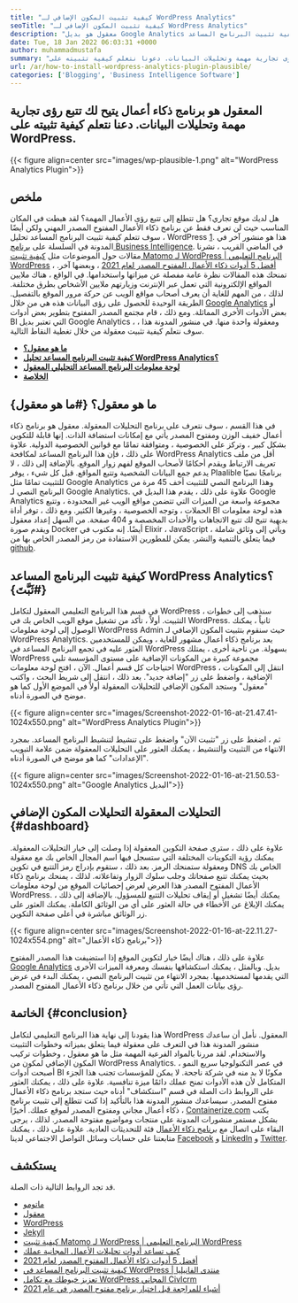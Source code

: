 ```yaml
---
title: "كيفية تثبيت المكون الإضافي لـ WordPress Analytics" 
seoTitle: "كيفية تثبيت المكون الإضافي لـ WordPress Analytics" 
description: "معقول هو بديل Google Analytics مفتوح المصدر مع ميزات على مستوى المؤسسة. برنامج تعليمي خطوة بخطوة حول كيفية تثبيت البرنامج المساعد WordPress Analytics." 
date: Tue, 18 Jan 2022 06:03:31 +0000
author: muhammadmustafa
summary: "معقول هو برنامج ذكاء أعمال يتيح لك تتبع رؤى تجارية مهمة وتحليلات البيانات. دعونا نتعلم كيفية تثبيته على WordPress." 
url: /ar/how-to-install-wordpress-analytics-plugin-plausible/
categories: ['Blogging', 'Business Intelligence Software']
---
```


## المعقول هو برنامج ذكاء أعمال يتيح لك تتبع رؤى تجارية مهمة وتحليلات البيانات. دعنا نتعلم كيفية تثبيته على WordPress.

{{< figure align=center src="images/wp-plausible-1.png" alt="WordPress Analytics Plugin">}}


## ملخص
هل لديك موقع تجاري؟ هل تتطلع إلى تتبع رؤى الأعمال المهمة؟ لقد هبطت في المكان المناسب حيث لن تعرف فقط عن برنامج ذكاء الأعمال المفتوح المصدر المهني ولكن أيضًا ، سوف تتعلم كيفية تثبيت البرنامج المساعد تحليل WordPress [1]. هذا هو منشور آخر في المدونة في السلسلة على [برنامج Business Intelligence][2]. في الماضي القريب ، نشرنا مقالات حول الموضوعات مثل [كيفية تثبيت Matomo لـ WordPress | البرنامج التعليمي WordPress][3] ، [أفضل 5 أدوات ذكاء الأعمال المفتوح المصدر لعام 2021][4] ، وبعضها آخر. تمنحك هذه المقالات نظرة عامة مفصلة عن ميزاتها واستخدامها.
في الواقع ، هناك ملايين المواقع الإلكترونية التي تعمل عبر الإنترنت وزيارتهم ملايين الأشخاص بطرق مختلفة. لذلك ، من المهم للغاية أن يعرف أصحاب مواقع الويب عن حركة مرور الموقع بالتفصيل. الطريقة الوحيدة للحصول على رؤى البيانات هذه هي من خلال [Google Analytics][5] أو بعض الأدوات الأخرى المماثلة. ومع ذلك ، قام مجتمع المصدر المفتوح بتطوير بعض أدوات BI التي تعتبر بديل Google Analytics ، ومعقولة واحدة منها. في منشور المدونة هذا ، سوف نتعلم كيفية تثبيت معقولة من خلال تغطية النقاط التالية.
  * **[ما هو معقول؟][6]**
  * **[كيفية تثبيت البرنامج المساعد تحليل WordPress Analytics؟][7]**
  * **[لوحة معلومات البرنامج المساعد التحليلي المعقول][8]**
  * **[الخلاصة][9]**

## ما هو معقول؟   {#ما هو معقول}
في هذا القسم ، سوف نتعرف على برنامج التحليلات المعقولة. معقول هو برنامج ذكاء أعمال خفيف الوزن ومفتوح المصدر يأتي مع إمكانات استضافة الذات. إنها قابلة للتكوين بشكل كبير ، وتركز على الخصوصية ، ومتوافقة تمامًا مع قوانين الخصوصية الدولية. علاوة على ذلك ، فإن هذا البرنامج المساعد لمكافحة WordPress Analytics أقل من ملف تعريف الارتباط ويقدم أحكامًا لأصحاب الموقع لفهم زوار الموقع. بالإضافة إلى ذلك ، لا يدعم جمع البيانات الشخصية وتتبع المواقع. قبل كل شيء ، يوفر Plaalible برنامجًا نصيًا للتثبيت تمامًا مثل Google Analytics وهذا البرنامج النصي للتثبيت أخف 45 مرة من البرنامج النصي لـ Google Analytics. علاوة على ذلك ، يقدم هذا البديل في Google Analytics مجموعة واسعة من الميزات التي تتضمن مواقع الويب غير المحدودة ، وتتبع الحملات ، وتوجه الخصوصية ، وغيرها الكثير.
ومع ذلك ، توفر أداة BI هذه لوحة معلومات بديهية تتيح لك تتبع الاتجاهات والأحداث المخصصة و 404 صفحة. من السهل إعداد معقول ويقدم صورة Docker أيضًا. إنه مكتوب في Elixir ، JavaScript ، ويأتي إلى وثائق شاملة فيما يتعلق بالتنمية والنشر. يمكن للمطورين الاستفادة من رمز المصدر الخاص بها من [github][10].

## كيفية تثبيت البرنامج المساعد WordPress Analytics؟   {#ثَبَّتَ}
في قسم هذا البرنامج التعليمي المعقول لتكامل WordPress ، سنذهب إلى خطوات التثبيت.
أولاً ، تأكد من تشغيل موقع الويب الخاص بك في WordPress. ثانياً ، يمكنك الوصول إلى لوحة معلومات WordPress Admin حيث سنقوم بتثبيت المكون الإضافي لـ WordPress Analytics. يعد برنامج ذكاء أعمال مشهور للغاية ، ويمكن للمستخدمين العثور عليه في تجمع البرنامج المساعد في WordPress بسهولة. من ناحية أخرى ، يمتلك WordPress مجموعة كبيرة من المكونات الإضافية على مستوى المؤسسة تلبي احتياجات كل قسم أعمال.
الآن ، افتح لوحة معلومات WordPress ، انتقل إلى المكونات الإضافية ، واضغط على زر "إضافة جديد". بعد ذلك ، انتقل إلى شريط البحث ، واكتب "معقول" وستجد المكون الإضافي للتحليلات المعقولة أولاً في الموضع الأول كما هو موضح في الصورة أدناه.

{{< figure align=center src="images/Screenshot-2022-01-16-at-21.47.41-1024x550.png" alt="WordPress Analytics Plugin">}}

ثم ، اضغط على زر "تثبيت الآن" واضغط على تنشيط لتنشيط البرنامج المساعد. بمجرد الانتهاء من التثبيت والتنشيط ، يمكنك العثور على التحليلات المعقولة ضمن علامة التبويب "الإعدادات" كما هو موضح في الصورة أدناه.

{{< figure align=center src="images/Screenshot-2022-01-16-at-21.50.53-1024x550.png" alt="Google Analytics البديل">}}


## التحليلات المعقولة التحليلات المكون الإضافي   {#dashboard}
علاوة على ذلك ، سترى صفحة التكوين المعقولة إذا وصلت إلى خيار التحليلات المعقولة. يمكنك رؤية التكوينات المختلفة التي ستسجل فيها اسم المجال الخاص بك مع معقولة ومعقولة ستمنحك الرمز. بعد ذلك ، ستقوم بإدراج رمز التتبع في تكوين DNS الخاص بك بحيث يمكنك تتبع صفحاتك وجلب سلوك الزوار وتفاعلاته. لذلك ، يمنحك برنامج ذكاء الأعمال المفتوح المصدر هذا العرض لعرض إحصائيات الموقع من لوحة معلومات WordPress. يمكنك أيضًا تشغيل أو إيقاف تحليلات التتبع للمسؤول. بالإضافة إلى ذلك ، يمكنك الإبلاغ عن الأخطاء في حالة العثور على أي من الوثائق الكاملة. يمكنك العثور على زر الوثائق مباشرة في أعلى صفحة التكوين.

{{< figure align=center src="images/Screenshot-2022-01-16-at-22.11.27-1024x554.png" alt="برنامج ذكاء الأعمال">}}

علاوة على ذلك ، هناك أيضًا خيار لتكوين الموقع إذا استضيفت هذا المصدر المفتوح [Google Analytics][5] بديل. وبالمثل ، يمكنك استكشافها بنفسك ومعرفة الميزات الأخرى التي يقدمها لمستخدميها. بمجرد الانتهاء من تثبيت البرنامج النصي ، يمكنك البدء في عرض رؤى بيانات العمل التي تأتي من خلال برنامج ذكاء الأعمال المفتوح المصدر.

## الخاتمة   {#conclusion}
هذا يقودنا إلى نهاية هذا البرنامج التعليمي لتكامل WordPress المعقول. نأمل أن ساعدك منشور المدونة هذا في التعرف على معقولة فيما يتعلق بميزاته وخطوات التثبيت والاستخدام. لقد مررنا بالمواد الفرعية المهمة مثل ما هو معقول ، وخطوات تركيب المكون الإضافي لمكون من WordPress Analytics. في عصر التكنولوجيا سريع النمو ، أصبحت أدوات BI مكونًا لا بد منه في شركة ناجحة. لا يمكن للمؤسسات تجنب هذا الجزء المتكامل لأن هذه الأدوات تمنح عملك دائمًا ميزة تنافسية. علاوة على ذلك ، يمكنك العثور على الروابط ذات الصلة في قسم "استكشاف" أدناه حيث ستجد برنامج ذكاء الأعمال مفتوح المصدر. سيساعدك منشور المدونة هذا بالتأكيد إذا كنت تتطلع إلى تثبيت برنامج ذكاء أعمال مجاني ومفتوح المصدر لموقع عملك.
أخيرًا ، [Containerize.com][11] يكتب بشكل مستمر منشورات المدونة على منتجات ومواضيع مفتوحة المصدر. لذلك ، يرجى البقاء على اتصال مع [][12][برنامج ذكاء الأعمال][13][][12] فئة للتحديثات العادية. علاوة على ذلك ، يمكنك متابعتنا على حسابات وسائل التواصل الاجتماعي لدينا [Facebook][14] و [LinkedIn][15] و [Twitter][16].

## يستكشف
قد تجد الروابط التالية ذات الصلة.
  * [ماتومو][17]
  * [معقول][1]
  * [WordPress][18]
  * [Jekyll][19]
  * [كيفية تثبيت Matomo لـ WordPress | البرنامج التعليمي WordPress][3]
  * [كيف تساعد أدوات تحليلات الأعمال المجانية عملك][20]
  * [أفضل 5 أدوات ذكاء الأعمال المفتوح المصدر لعام 2021][4]
  * [كيفية تثبيت البرنامج المساعد في WordPress | منتدى الفانيليا][21]
  * [تعزيز خيوطك مع تكامل WordPress المجاني CivIcrm][22]
  * [أشياء للمراجعة قبل اختيار برنامج مفتوح المصدر في عام 2021][23]

  
[1]: https://products.containerize.com/business-intelligence/plausible
[2]: https://blog.containerize.com/category/business-intelligence-software/
[3]: https://blog.containerize.com/blogging/how-to-install-matomo-for-wordpress-wordpress-tutorial/
[4]: https://blog.containerize.com/business-intelligence-software/top-5-open-source-business-intelligence-solutions-of-2021/
[5]: https://analytics.google.com/analytics/web/
[6]: #What-is-Plausible
[7]: #Install
[8]: #dashboard
[9]: #Conclusion
[10]: https://github.com/plausible/analytics
[11]: https://www.containerize.com/
[12]: https://products.containerize.com/social-network-platforms/
[13]: https://products.containerize.com/business-intelligence/
[14]: https://web.facebook.com/containerize
[15]: https://www.linkedin.com/company/containerize/
[16]: https://twitter.com/containerize_co
[17]: https://products.containerize.com/business-intelligence/matomo
[18]: https://products.containerize.com/blogging/wordpress/
[19]: https://products.containerize.com/blogging/jekyll/
[20]: https://blog.containerize.com/2021/03/12/how-free-business-analytics-tools-assist-your-business/
[21]: https://blog.containerize.com/blogging/how-to-a-install-plugin-in-wordpress-vanilla-forum/
[22]: https://blog.containerize.com/blogging/civicrm-wordpress-integration-wordpress-tutorial/
[23]: https://blog.containerize.com/cmdb-software/things-to-review-before-opting-open-source-software-in-2021/
